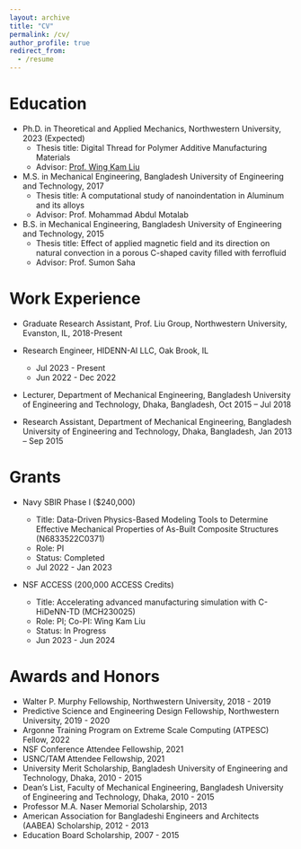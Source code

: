 ```yaml
---
layout: archive
title: "CV"
permalink: /cv/
author_profile: true
redirect_from:
  - /resume
---
```


Education
======
* Ph.D. in Theoretical and Applied Mechanics, Northwestern University, 2023 (Expected)
  * Thesis title: Digital Thread for Polymer Additive Manufacturing Materials
  * Advisor: [Prof. Wing Kam Liu](https://www.mccormick.northwestern.edu/research-faculty/directory/profiles/liu-kam-wing.html) 
* M.S. in Mechanical Engineering, Bangladesh University of Engineering and Technology, 2017
  * Thesis title: A computational study of nanoindentation in Aluminum and its alloys
  * Advisor: Prof. Mohammad Abdul Motalab
* B.S. in Mechanical Engineering, Bangladesh University of Engineering and Technology, 2015
  * Thesis title: Effect of applied magnetic field and its direction on natural convection in a porous C-shaped cavity filled with ferrofluid
  * Advisor: Prof. Sumon Saha

Work Experience
======
* Graduate Research Assistant, Prof. Liu Group, Northwestern University, Evanston, IL, 2018-Present

* Research Engineer, HIDENN-AI LLC, Oak Brook, IL
  * Jul 2023 - Present
  * Jun 2022 - Dec 2022

* Lecturer, Department of Mechanical Engineering, Bangladesh University of Engineering and Technology, Dhaka, Bangladesh, Oct 2015 – Jul 2018

* Research Assistant, Department of Mechanical Engineering, Bangladesh University of Engineering and Technology, Dhaka, Bangladesh, Jan 2013 – Sep 2015


Grants
======
* Navy SBIR Phase I ($240,000)
  * Title: Data-Driven Physics-Based Modeling Tools to Determine Effective Mechanical Properties of As-Built Composite Structures (N6833522C0371)
  * Role: PI
  * Status: Completed
  * Jul 2022 - Jan 2023

* NSF ACCESS (200,000 ACCESS Credits)
  * Title: Accelerating advanced manufacturing simulation with C-HiDeNN-TD (MCH230025)
  * Role: PI; Co-PI: Wing Kam Liu
  * Status: In Progress
  * Jun 2023 - Jun 2024

Awards and Honors
======
- Walter P. Murphy Fellowship, Northwestern University, 2018 - 2019
- Predictive Science and Engineering Design Fellowship, Northwestern University, 2019 - 2020
- Argonne Training Program on Extreme Scale Computing (ATPESC) Fellow, 2022
- NSF Conference Attendee Fellowship, 2021
- USNC/TAM Attendee Fellowship, 2021
- University Merit Scholarship, Bangladesh University of Engineering and Technology, Dhaka, 2010 - 2015
- Dean’s List, Faculty of Mechanical Engineering, Bangladesh University of Engineering and Technology, Dhaka, 2010 - 2015
- Professor M.A. Naser Memorial Scholarship, 2013
- American Association for Bangladeshi Engineers and Architects (AABEA) Scholarship, 2012 - 2013
- Education Board Scholarship, 2007 - 2015
